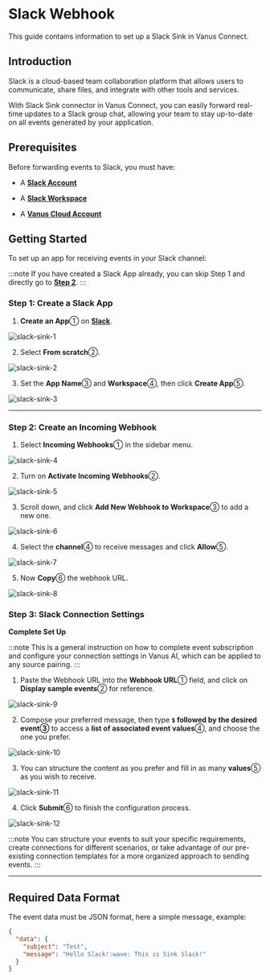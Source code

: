 # Slack Webhook

This guide contains information to set up a Slack Sink in Vanus Connect.

## Introduction

Slack is a cloud-based team collaboration platform that allows users to communicate, share files, and integrate with other tools and services.

With Slack Sink connector in Vanus Connect, you can easily forward real-time updates to a Slack group chat, allowing your team to stay up-to-date on all events generated by your application.

## Prerequisites

Before forwarding events to Slack, you must have:

- A [**Slack Account**](https://slack.com)

- A [**Slack Workspace**](https://slack.com/help/articles/206845317-Create-a-Slack-workspace)

- A [**Vanus Cloud Account**](https://cloud.vanus.ai)

## Getting Started

To set up an app for receiving events in your Slack channel:

:::note
If you have created a Slack App already, you can skip Step 1 and directly go to [**Step 2**](#step-2-create-an-incoming-webhook).
:::

### Step 1: Create a Slack App

1. **Create an App**① on [**Slack**](https://api.slack.com/apps).

![slack-sink-1](images/slack-sink-1.webp)

2. Select **From scratch**②.

![slack-sink-2](images/slack-sink-2.webp)

3. Set the **App Name**③ and **Workspace**④, then click **Create App**⑤.

![slack-sink-3](images/slack-sink-3.webp)

---

### Step 2: Create an Incoming Webhook

1. Select **Incoming Webhooks**① in the sidebar menu.

![slack-sink-4](images/slack-sink-4.webp)

2. Turn on **Activate Incoming Webhooks**②.

![slack-sink-5](images/slack-sink-5.webp)

3. Scroll down, and click **Add New Webhook to Workspace**③ to add a new one.

![slack-sink-6](images/slack-sink-6.webp)

4. Select the **channel**④ to receive messages and click **Allow**⑤.

![slack-sink-7](images/slack-sink-7.webp)

5. Now **Copy**⑥ the webhook URL.

![slack-sink-8](images/slack-sink-8.webp)

### Step 3: Slack Connection Settings

**Complete Set Up**

:::note
This is a general instruction on how to complete event subscription and configure your connection settings in Vanus AI, which can be applied to any source pairing.
:::

1. Paste the Webhook URL into the **Webhook URL**① field, and click on **Display sample events**② for reference.

![slack-sink-9](images/slack-sink-9.webp)

2. Compose your preferred message, then type **`$` followed by the desired event③** to access a **list of associated event values**④, and choose the one you prefer.

![slack-sink-10](images/slack-sink-10.webp)

3. You can structure the content as you prefer and fill in as many **values**⑤ as you wish to receive.

![slack-sink-11](images/slack-sink-11.webp)

4. Click **Submit**⑥ to finish the configuration process.

![slack-sink-12](images/slack-sink-12.webp)

:::note
You can structure your events to suit your specific requirements, create connections for different scenarios, or take advantage of our pre-existing connection templates for a more organized approach to sending events.
:::

---

## Required Data Format

The event data must be JSON format, here a simple message, example:

```json
{
  "data": {
    "subject": "Test",
    "message": "Hello Slack!:wave: This is Sink Slack!"
  }
}
```
